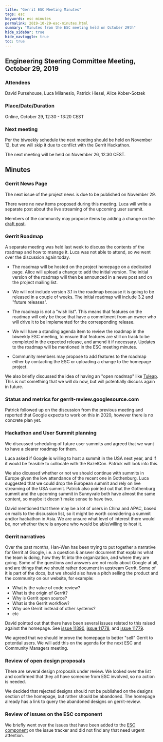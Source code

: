 ```yaml
---
title: "Gerrit ESC Meeting Minutes"
tags: esc
keywords: esc minutes
permalink: 2019-10-29-esc-minutes.html
summary: "Minutes from the ESC meeting held on October 29th"
hide_sidebar: true
hide_navtoggle: true
toc: true
---
```


## Engineering Steering Committee Meeting, October 29, 2019

### Attendees

David Pursehouse, Luca Milanesio, Patrick Hiesel, Alice Kober-Sotzek

### Place/Date/Duration

Online, October 29, 12:30 - 13:20 CEST

### Next meeting

Per the biweekly schedule the next meeting should be held on November 12, but
we will skip it due to conflict with the Gerrit Hackathon.

The next meeting will be held on November 26, 12:30 CEST.

## Minutes

### Gerrit News Page

The next issue of the project news is due to be published on November 29.

There were no new items proposed during this meeting. Luca will write a
separate post about the live streaming of the upcoming user summit.

Members of the community may propose items by adding a change on the
[draft post](https://gerrit-review.googlesource.com/c/homepage/+/239186).

### Gerrit Roadmap

A separate meeting was held last week to discuss the contents of the
roadmap and how to manage it. Luca was not able to attend, so we went
over the discussion again today.

* The roadmap will be hosted on the project homepage on a dedicated
page. Alice will upload a change to add the initial version. The initial
version of the roadmap will then be announced in a news post and on the
project mailing list.

* We will not include version 3.1 in the roadmap because it is going
to be released in a couple of weeks. The initial roadmap will include
3.2 and "future releases".

* The roadmap is not a "wish list". This means that features on the
roadmap will only be those that have a commitment from an owner who
will drive it to be implemented for the corresponding release.

* We will have a standing agenda item to review the roadmap in the
biweekly ESC meeting, to ensure that features are still on track to be
completed in the expected release, and amend it if necessary. Updates to
the roadmap will be mentioned in the ESC meeting minutes.

* Community members may propose to add features to the roadmap either
by contacting the ESC or uploading a change to the homepage project.

We also briefly discussed the idea of having an "open roadmap"
like [Tuleap](https://blog.tuleap.org/open-roadmap-day-where-the-future-of-tuleap-is-shaped).
This is not something that we will do now, but will potentially
discuss again in future.

### Status and metrics for gerrit-review.googlesource.com

Patrick followed up on the discussion from the previous meeting
and reported that Google expects to work on this in 2020, however
there is no concrete plan yet.

### Hackathon and User Summit planning

We discussed scheduling of future user summits and agreed that we want
to have a clearer roadmap for them.

Luca asked if Google is willing to host a summit in the USA next year,
and if it would be feasible to collocate with the BazelCon. Patrick will
look into this.

We also dicussed whether or not we should continue with summits in Europe
given the low attendance of the recent one in Gothenburg. Luca suggested
that we could drop the European summit and rely on live streaming of the
USA summit. Patrick also pointed out that the Gothenburg summit and the
upcoming summit in Sunnyvale both have almost the same content, so maybe
it doesn't make sense to have two.

David mentioned that there may be a lot of users in China and APAC, based
on mails to the discussion list, so it might be worth considering a summit
and/or hackathon in Asia. We are unsure what level of interest there would
be, nor whether there is anyone who would be able/willing to host it.

### Gerrit narratives

Over the past months, Han-Wen has been trying to put together a narrative
for Gerrit at Google, i.e. a question & answer document that explains what
the team is doing, how they fit into the organization, and where they are
going.  Some of the questions and answers are not really about Google at
all, and are things that we should rather document in upstream Gerrit. Some
of it is part of the docs, but we should also have a pitch selling the
product and the community on our website, for example:

- What is the value of code review?
- What is the origin of Gerrit?
- Why is Gerrit open source?
- What is the Gerrit workflow?
- Why use Gerrit instead of other systems?
- etc

David pointed out that there have been several issues related to this raised
against the homepage. See
[issue 11390](https://bugs.chromium.org/p/gerrit/issues/detail?id=11390),
[issue 11778](https://bugs.chromium.org/p/gerrit/issues/detail?id=11778), and
[issue 11779](https://bugs.chromium.org/p/gerrit/issues/detail?id=11779).

We agreed that we should improve the homepage to better "sell" Gerrit to
potential users. We will add this on the agenda for the next ESC and Community
Managers meeting.

### Review of open design proposals

There are several design proposals under review. We looked over the list and
confirmed that they all have someone from ESC involved, so no action is needed.

We decided that rejected designs should not be published on the designs
section of the homepage, but rather should be abandoned. The homepage already
has a link to query the abandoned designs on gerrit-review.

### Review of issues on the ESC component

We briefly went over the issues that have been added to the
[ESC component](https://bugs.chromium.org/p/gerrit/issues/list?q=component=ESC)
on the issue tracker and did not find any that need urgent attention.
